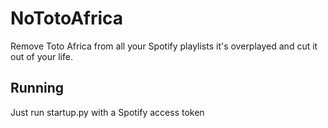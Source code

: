 # NoTotoAfrica
Remove Toto Africa from all your Spotify playlists it's overplayed and cut it out of your life.

## Running
Just run startup.py with a Spotify access token